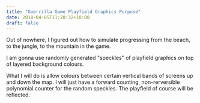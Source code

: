 ```yaml
---
title: "Guerrilla Game Playfield Graphics Purpose"
date: 2018-04-05T11:20:32+10:00
draft: false
---
```


Out of nowhere, I figured out how to simulate progressing from the beach, to the jungle, to the mountain in the game.
 
I am gonna use randomly generated "speckles" of playfield graphics on top of layered background colours.
 
What I will do is allow colours between certain vertical bands of screens up and down the map. I will just have a forward counting, non-rerversible polynomial counter for the random speckles. The playfield of course will be reflected.
